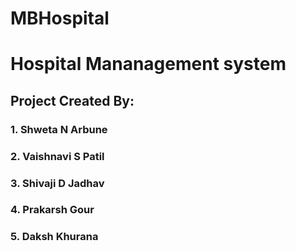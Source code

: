 # MBHospital
<h1>Hospital Mananagement system</h1>
<h2>Project Created By:</h2>
<h3>1. Shweta N Arbune</h3>
<h3>2. Vaishnavi S Patil</h3>
<h3>3. Shivaji D Jadhav</h3>
<h3>4. Prakarsh Gour </h3>
<h3>5. Daksh Khurana</h3>
